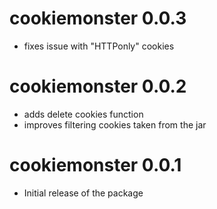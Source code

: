 # cookiemonster 0.0.3

* fixes issue with "HTTPonly" cookies

# cookiemonster 0.0.2

* adds delete cookies function
* improves filtering cookies taken from the jar

# cookiemonster 0.0.1

* Initial release of the package
